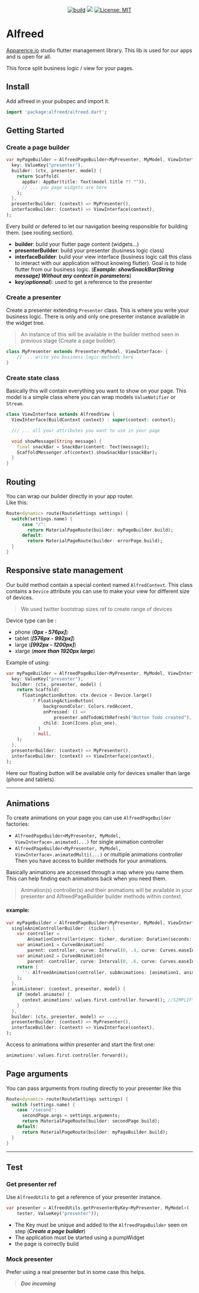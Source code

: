 <p align="center">
<a href="https://github.com/felangel/bloc/actions"><img src="https://github.com/felangel/bloc/workflows/build/badge.svg" alt="build"></a>
<a href="https://codecov.io/gh/Apparence-io/alfreed"><img src="https://codecov.io/gh/Apparence-io/alfreed/branch/master/graph/badge.svg?token=WYSESJJY0P"/></a>
<a href="https://opensource.org/licenses/MIT"><img src="https://img.shields.io/badge/license-MIT-purple.svg" alt="License: MIT"></a>
</p>

# Alfreed
[Apparence.io](https://apparence.io) studio flutter management library.
This lib is used for our apps and is open for all. 

This force split business logic / view for your pages. 


## Install
Add alfreed in your pubspec and import it. 
```dart
import 'package:alfreed/alfreed.dart';
```

## Getting Started

### Create a page builder
```dart
var myPageBuilder = AlfreedPageBuilder<MyPresenter, MyModel, ViewInterface>(
  key: ValueKey("presenter"),
  builder: (ctx, presenter, model) {
    return Scaffold(
      appBar: AppBar(title: Text(model.title ?? "")),
      // ... you page widgets are here
    );
  },
  presenterBuilder: (context) => MyPresenter(),
  interfaceBuilder: (context) => ViewInterface(context),
);
```

Every build or defered to let our navigation beeing responsible for building them. (see routing section).

* **builder**: build your flutter page content (widgets...)
* **presenterBuilder**: build your presenter (business logic class)
* **interfaceBuilder**: build your view interface (business logic call this class to interact with our application without knowing flutter). Goal is to hide flutter from our business logic. (***Example: showSnackBar(String message) Without any context in parameters***)
* **key**(***optionnal***): used to get a reference to the presenter

### Create a presenter 
Create a presenter extending ```Presenter``` class. 
This is where you write your business logic. 
There is only and only one presenter instance available in the widget tree. 

>An instance of this will be available in the builder method seen in previous stage (Create a page builder). 

```dart
class MyPresenter extends Presenter<MyModel, ViewInterface> {
    // ... write you business logic methods here
}
```

### Create state class
Basically this will contain everything you want to show on your page. This model is a simple class where you can wrap models ```ValueNotifier``` or ```Stream```.

```dart
class ViewInterface extends AlfreedView {
  ViewInterface(BuildContext context) : super(context: context);

  /// ... all your attributes you want to use in your page

  void showMessage(String message) {
    final snackBar = SnackBar(content: Text(message));
    ScaffoldMessenger.of(context).showSnackBar(snackBar);
  }
}
```

## Routing
You can wrap our builder directly in your app router. 
<br/>Like this:

```dart
Route<dynamic> route(RouteSettings settings) {
  switch(settings.name) {
      case "/":
        return MaterialPageRoute(builder: myPageBuilder.build);
      default:  
        return MaterialPageRoute(builder: errorPage.build);
  }
}
```

## Responsive state management
Our build method contain a special context named ```AlfredContext```. 
This class contains a ```Device``` attribute you can use to make your view for different size of devices. 
> We used twitter bootstrap sizes ref to create range of devices

Device type can be :
* phone (***0px - 576px]***)
* tablet (***[576px - 992px]***)
* large (***[992px - 1200px]***)
* xlarge (***more than 1920px large***)

Example of using: 
```dart
var myPageBuilder = AlfreedPageBuilder<MyPresenter, MyModel, ViewInterface>(
  key: ValueKey("presenter"),
  builder: (ctx, presenter, model) {
    return Scaffold(
      floatingActionButton: ctx.device < Device.large()
          ? FloatingActionButton(
              backgroundColor: Colors.redAccent,
              onPressed: () =>
                  presenter.addTodoWithRefresh("Button Todo created"),
              child: Icon(Icons.plus_one),
            )
          : null,
    );
  },
  presenterBuilder: (context) => MyPresenter(),
  interfaceBuilder: (context) => ViewInterface(context),
);
```
Here our floating button will be available only for devices smaller than large (phone and tablets).

<hr/>

## Animations
To create animations on your page you can use ```AlfreedPageBuilder``` factories:
- ```AlfreedPageBuilder<MyPresenter, MyModel, ViewInterface>.animated(...)``` for single animation controller 
- ```AlfreedPageBuilder<MyPresenter, MyModel, ViewInterface>.animatedMulti(...)``` or multiple animations controller
Then you have access to builder methods for your animations.

Basically animations are accessed through a map where you name them. This can help finding each animations back when you need them.  

> Animation(s) controller(s) and their animations will be available in your presenter and AlfreedPageBuilder builder methods within context. 

#### example:
```dart
var myPageBuilder = AlfreedPageBuilder<MyPresenter, MyModel, ViewInterface>.animated(
  singleAnimControllerBuilder: (ticker) {
    var controller =
        AnimationController(vsync: ticker, duration: Duration(seconds: 1));
    var animation1 = CurvedAnimation(
        parent: controller, curve: Interval(0, .4, curve: Curves.easeIn));
    var animation2 = CurvedAnimation(
        parent: controller, curve: Interval(0, .6, curve: Curves.easeIn));
    return {
      '': AlfreedAnimation(controller, subAnimations: [animation1, animation2])
    };
  },
  animListener: (context, presenter, model) {
    if (model.animate) {
      context.animations!.values.first.controller.forward(); //SIMPLIFY
    }
  },
  builder: (ctx, presenter, model) => ...,
  presenterBuilder: (context) => MyPresenter(),
  interfaceBuilder: (context) => ViewInterface(context),
);
```

Access to animations within presenter and start the first one: 
```dart
animations!.values.first.controller.forward();
```

## Page arguments
You can pass arguments from routing directly to your presenter like this
```dart
Route<dynamic> route(RouteSettings settings) {
  switch (settings.name) {
    case '/second':
      secondPage.args = settings.arguments;
      return MaterialPageRoute(builder: secondPage.build);
    default:
      return MaterialPageRoute(builder: myPageBuilder.build);
  }
}
```

<hr/>

## Test

### Get presenter ref
Use ```AlfreedUtils``` to get a reference of your presenter instance. 
```dart
var presenter = AlfreedUtils.getPresenterByKey<MyPresenter, MyModel>(
    tester, ValueKey("presenter"));
```

* The Key must be unique and added to the ```AlfreedPageBuilder``` seen on step (***Create a page builder***)
* The application must be started using a pumpWidget
* the page is correctly build

### Mock presenter
Prefer using a real presenter but in some case this helps. 

> ***Doc incoming***
